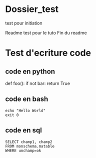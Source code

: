 # Dossier_test
test pour initiation

Readme test pour le tuto
Fin du readme

# Test d'ecriture code

## code en python

def foo():
    if not bar:
        return True
       
       
## code en bash

```bashscript
echo "Hello World"
exit 0
```

## code en sql

```
SELECT champ1, champ2
FROM monschema.matable
WHERE unchamp=ok
```
